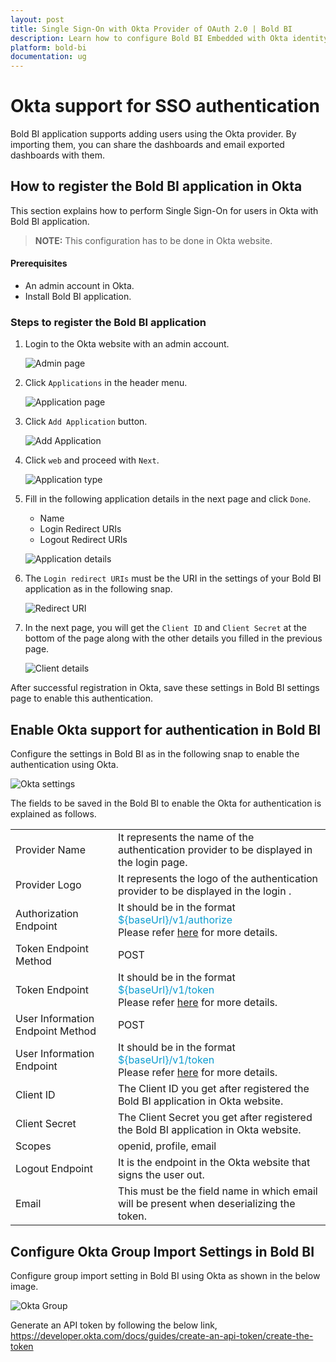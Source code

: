 ```yaml
---
layout: post
title: Single Sign-On with Okta Provider of OAuth 2.0 | Bold BI
description: Learn how to configure Bold BI Embedded with Okta identity provider for Single Sign-on authentication using OAuth 2.0.
platform: bold-bi
documentation: ug
---
```


# Okta support for SSO authentication

Bold BI application supports adding users using the Okta provider. By importing them, you can share the dashboards and email exported dashboards with them.

## How to register the Bold BI application in Okta

This section explains how to perform Single Sign-On for users in Okta with Bold BI application.

> **NOTE:**  This configuration has to be done in Okta website.

#### Prerequisites

* An admin account in Okta.
* Install Bold BI application.

### Steps to register the Bold BI application

1. Login to the Okta website with an admin account.

    ![Admin page](/static/assets/embedded/site-administration/oauth-support/images/adminlogin.png)

2. Click `Applications` in the header menu.

    ![Application page](/static/assets/embedded/site-administration/oauth-support/images/application.png)

3. Click `Add Application` button.

    ![Add Application](/static/assets/embedded/site-administration/oauth-support/images/addapp.png)

4. Click `web` and proceed with `Next`.

    ![Application type](/static/assets/embedded/site-administration/oauth-support/images/createweb.png)

5. Fill in the following application details in the next page and click `Done`.

	*  Name
	*  Login Redirect URIs
	*  Logout Redirect URIs

    ![Application details](/static/assets/embedded/site-administration/oauth-support/images/appdetails.png)

6. The `Login redirect URIs` must be the URI in the settings of your Bold BI application as in the following snap.

    ![Redirect URI](/static/assets/embedded/site-administration/oauth-support/images/redirecturi.png)

7. In the next page, you will get the `Client ID` and `Client Secret` at the bottom of the page along with the other details you filled in the previous page.

    ![Client details](/static/assets/embedded/site-administration/oauth-support/images/clientdetails.png)

After successful registration in Okta, save these settings in Bold BI settings page to enable this authentication.

## Enable Okta support for authentication in Bold BI

Configure the settings in Bold BI as in the following snap to enable the authentication using Okta.

![Okta settings](/static/assets/embedded/site-administration/oauth-support/images/Okta-sample-value.png)

The fields to be saved in the Bold BI to enable the Okta for authentication is explained as follows.

<table>

<tr>
<td>Provider Name</td>
<td>It represents the name of the authentication provider to be displayed in the login page.</td>
</tr>

<tr>
<td>Provider Logo</td>
<td>It represents the logo of the authentication provider to be displayed in the login .</td>
</tr>

<tr>
<td>Authorization Endpoint</td>
<td>It should be in the format <span style="color:#0c9dd1">${baseUrl}/v1/authorize</span> <br>Please refer <a href="https://developer.okta.com/docs/reference/api/oidc/#authorize">here</a> for more details.</td>
</tr>

<tr>
<td>Token Endpoint Method</td>
<td>POST</td>
</tr>

<tr>
<td>Token Endpoint</td>
<td>It should be in the format <span style="color:#0c9dd1">${baseUrl}/v1/token</span> <br>Please refer <a href="https://developer.okta.com/docs/reference/api/oidc/#token">here</a> for more details.</td>
</tr>

<tr>
<td>User Information Endpoint Method</td>
<td>POST</td>
</tr>

<tr>
<td>User Information Endpoint</td>
<td>It should be in the format <span style="color:#0c9dd1">${baseUrl}/v1/token</span> <br>Please refer <a href="https://developer.okta.com/docs/reference/api/oidc/#userinfo">here</a> for more details.</td>
</tr>

<tr>
<td>Client ID</td>
<td>The Client ID you get after registered the Bold BI application in Okta website.</td>
</tr>

<tr>
<td>Client Secret</td>
<td>The Client Secret you get after registered the Bold BI application in Okta website.</td>
</tr>

<tr>
<td>Scopes</td>
<td>openid, profile, email</td>
</tr>

<tr>
<td>Logout Endpoint</td>
<td>It is the endpoint in the Okta website that signs the user out.</td>
</tr>

<tr>
<td>Email</td>
<td>This must be the field name in which email will be present when deserializing the token.</td>
</tr>

</table>

## Configure Okta Group Import Settings in Bold BI

Configure group import setting in Bold BI using Okta as shown in the below image.

![Okta Group](/static/assets/embedded/site-administration/oauth-support/images/Okta-group.png)

Generate an API token by following the below link,
https://developer.okta.com/docs/guides/create-an-api-token/create-the-token
